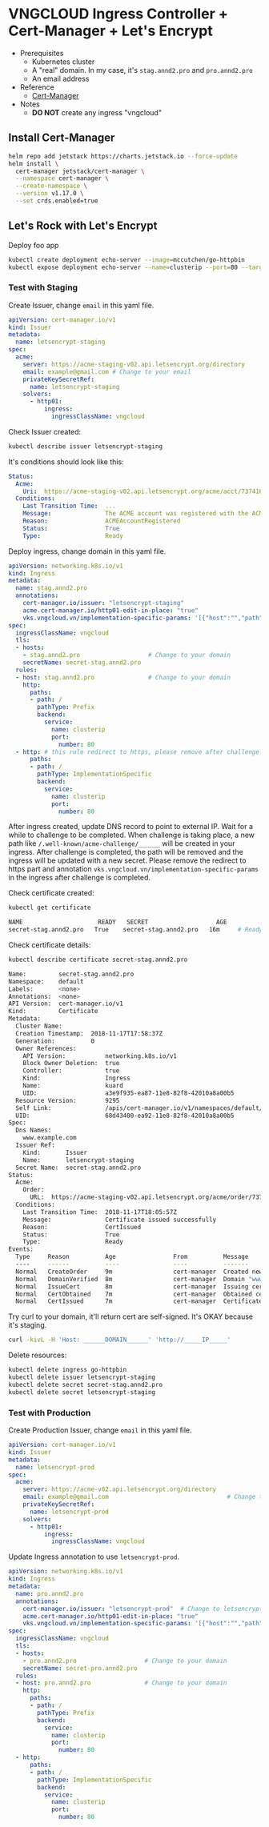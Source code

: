# VNGCLOUD Ingress Controller + Cert-Manager + Let's Encrypt

- Prerequisites
  - Kubernetes cluster
  - A "real" domain. In my case, it's `stag.annd2.pro` and `pro.annd2.pro`
  - An email address
- Reference
  - [Cert-Manager](https://cert-manager.io/docs/tutorials/acme/nginx-ingress/)
- Notes
  - **DO NOT** create any ingress "vngcloud"

## Install Cert-Manager

```bash
helm repo add jetstack https://charts.jetstack.io --force-update
helm install \
  cert-manager jetstack/cert-manager \
  --namespace cert-manager \
  --create-namespace \
  --version v1.17.0 \
  --set crds.enabled=true
```

## Let's Rock with Let's Encrypt

Deploy foo app

```bash
kubectl create deployment echo-server --image=mccutchen/go-httpbin
kubectl expose deployment echo-server --name=clusterip --port=80 --target-port=8080 --type=ClusterIP
```

### Test with Staging

Create Issuer, change `email` in this yaml file.

```yaml
apiVersion: cert-manager.io/v1
kind: Issuer
metadata:
  name: letsencrypt-staging
spec:
  acme:
    server: https://acme-staging-v02.api.letsencrypt.org/directory
    email: example@gmail.com # Change to your email
    privateKeySecretRef:
      name: letsencrypt-staging
    solvers:
      - http01:
          ingress:
            ingressClassName: vngcloud
```

Check Issuer created:

```bash
kubectl describe issuer letsencrypt-staging
```

It's conditions should look like this:

```yaml
Status:
  Acme:
    Uri:  https://acme-staging-v02.api.letsencrypt.org/acme/acct/7374163
  Conditions:
    Last Transition Time:  ...
    Message:               The ACME account was registered with the ACME server
    Reason:                ACMEAccountRegistered
    Status:                True
    Type:                  Ready
```

Deploy ingress, change domain in this yaml file.

```yaml
apiVersion: networking.k8s.io/v1
kind: Ingress
metadata:
  name: stag.annd2.pro
  annotations:
    cert-manager.io/issuer: "letsencrypt-staging"
    acme.cert-manager.io/http01-edit-in-place: "true"
    vks.vngcloud.vn/implementation-specific-params: '[{"host":"","path":"/","rules":[{"type":"PATH","compare":"STARTS_WITH","value":"/"}],"action":{"action":"REDIRECT_TO_URL","redirectUrl":"https://stag.annd2.pro","redirectHttpCode":301,"keepQueryString":true}}]'
spec:
  ingressClassName: vngcloud
  tls:
  - hosts:
    - stag.annd2.pro                   # Change to your domain
    secretName: secret-stag.annd2.pro
  rules:
  - host: stag.annd2.pro               # Change to your domain
    http:
      paths:
      - path: /
        pathType: Prefix
        backend:
          service:
            name: clusterip
            port:
              number: 80
  - http: # this rule redirect to https, please remove after challenge is completed
      paths:
      - path: /
        pathType: ImplementationSpecific
        backend:
          service:
            name: clusterip
            port:
              number: 80
```

After ingress created, update DNS record to point to external IP. Wait for a while to challenge to be completed. When challenge is taking place, a new path like `/.well-known/acme-challenge/______` will be created in your ingress. After challenge is completed, the path will be removed and the ingress will be updated with a new secret. Please remove the redirect to https part and annotation `vks.vngcloud.vn/implementation-specific-params` in the ingress after challenge is completed.

Check certificate created:

```bash
kubectl get certificate

NAME                     READY   SECRET                   AGE
secret-stag.annd2.pro   True    secret-stag.annd2.pro   16m     # Ready should be True
```

Check certificate details:

```bash
kubectl describe certificate secret-stag.annd2.pro

Name:         secret-stag.annd2.pro
Namespace:    default
Labels:       <none>
Annotations:  <none>
API Version:  cert-manager.io/v1
Kind:         Certificate
Metadata:
  Cluster Name:
  Creation Timestamp:  2018-11-17T17:58:37Z
  Generation:          0
  Owner References:
    API Version:           networking.k8s.io/v1
    Block Owner Deletion:  true
    Controller:            true
    Kind:                  Ingress
    Name:                  kuard
    UID:                   a3e9f935-ea87-11e8-82f8-42010a8a00b5
  Resource Version:        9295
  Self Link:               /apis/cert-manager.io/v1/namespaces/default/certificates/secret-stag.annd2.pro
  UID:                     68d43400-ea92-11e8-82f8-42010a8a00b5
Spec:
  Dns Names:
    www.example.com
  Issuer Ref:
    Kind:       Issuer
    Name:       letsencrypt-staging
  Secret Name:  secret-stag.annd2.pro
Status:
  Acme:
    Order:
      URL:  https://acme-staging-v02.api.letsencrypt.org/acme/order/7374163/13665676
  Conditions:
    Last Transition Time:  2018-11-17T18:05:57Z
    Message:               Certificate issued successfully
    Reason:                CertIssued
    Status:                True
    Type:                  Ready
Events:
  Type     Reason          Age                From          Message
  ----     ------          ----               ----          -------
  Normal   CreateOrder     9m                 cert-manager  Created new ACME order, attempting validation...
  Normal   DomainVerified  8m                 cert-manager  Domain "www.example.com" verified with "http-01" validation
  Normal   IssueCert       8m                 cert-manager  Issuing certificate...
  Normal   CertObtained    7m                 cert-manager  Obtained certificate from ACME server
  Normal   CertIssued      7m                 cert-manager  Certificate issued Successfully
```

Try curl to your domain, it'll return cert are self-signed. It's OKAY because it's staging.

```bash
curl -kivL -H 'Host: ______DOMAIN______' 'http://_____IP_____'
```

Delete resources:
  
```bash
kubectl delete ingress go-httpbin
kubectl delete issuer letsencrypt-staging
kubectl delete secret secret-stag.annd2.pro
kubectl delete secret letsencrypt-staging
```

### Test with Production

Create Production Issuer, change `email` in this yaml file.

```yaml
apiVersion: cert-manager.io/v1
kind: Issuer
metadata:
  name: letsencrypt-prod
spec:
  acme:
    server: https://acme-v02.api.letsencrypt.org/directory
    email: example@gmail.com                                 # Change to your email
    privateKeySecretRef:
      name: letsencrypt-prod
    solvers:
      - http01:
          ingress:
            ingressClassName: vngcloud
```

Update Ingress annotation to use `letsencrypt-prod`.

```yaml
apiVersion: networking.k8s.io/v1
kind: Ingress
metadata:
  name: pro.annd2.pro
  annotations:
    cert-manager.io/issuer: "letsencrypt-prod"  # Change to letsencrypt-prod
    acme.cert-manager.io/http01-edit-in-place: "true"
    vks.vngcloud.vn/implementation-specific-params: '[{"host":"","path":"/","rules":[{"type":"PATH","compare":"STARTS_WITH","value":"/"}],"action":{"action":"REDIRECT_TO_URL","redirectUrl":"https://pro.annd2.pro","redirectHttpCode":301,"keepQueryString":true}}]'
spec:
  ingressClassName: vngcloud
  tls:
  - hosts:
    - pro.annd2.pro                   # Change to your domain
    secretName: secret-pro.annd2.pro
  rules:
  - host: pro.annd2.pro               # Change to your domain
    http:
      paths:
      - path: /
        pathType: Prefix
        backend:
          service:
            name: clusterip
            port:
              number: 80
  - http:
      paths:
      - path: /
        pathType: ImplementationSpecific
        backend:
          service:
            name: clusterip
            port:
              number: 80
```
